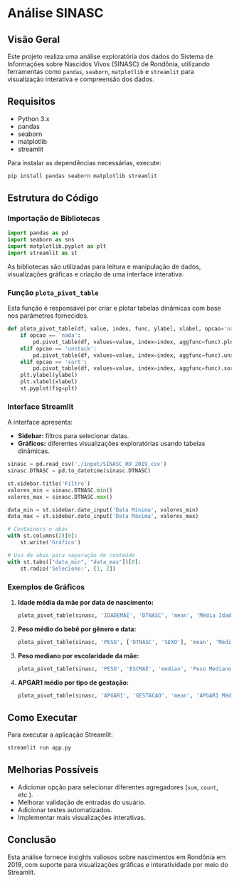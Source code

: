 # Análise SINASC

## Visão Geral
Este projeto realiza uma análise exploratória dos dados do Sistema de Informações sobre Nascidos Vivos (SINASC) de Rondônia, utilizando ferramentas como `pandas`, `seaborn`, `matplotlib` e `streamlit` para visualização interativa e compreensão dos dados.

## Requisitos

- Python 3.x
- pandas
- seaborn
- matplotlib
- streamlit

Para instalar as dependências necessárias, execute:
```bash
pip install pandas seaborn matplotlib streamlit
```

## Estrutura do Código

### Importação de Bibliotecas
```python
import pandas as pd
import seaborn as sns
import matplotlib.pyplot as plt
import streamlit as st
```
As bibliotecas são utilizadas para leitura e manipulação de dados, visualizações gráficas e criação de uma interface interativa.

### Função `plota_pivot_table`
Esta função é responsável por criar e plotar tabelas dinâmicas com base nos parâmetros fornecidos.

```python
def plota_pivot_table(df, value, index, func, ylabel, xlabel, opcao='nada'):
    if opcao == 'nada':
        pd.pivot_table(df, values=value, index=index, aggfunc=func).plot(figsize=[15, 5])
    elif opcao == 'unstack':
        pd.pivot_table(df, values=value, index=index, aggfunc=func).unstack().plot(figsize=[15, 5])
    elif opcao == 'sort':
        pd.pivot_table(df, values=value, index=index, aggfunc=func).sort_values(value).plot(figsize=[15, 5])
    plt.ylabel(ylabel)
    plt.xlabel(xlabel)
    st.pyplot(fig=plt)
```

### Interface Streamlit
A interface apresenta:

- **Sidebar:** filtros para selecionar datas.
- **Gráficos:** diferentes visualizações exploratórias usando tabelas dinâmicas.

```python
sinasc = pd.read_csv('./input/SINASC_RO_2019.csv')
sinasc.DTNASC = pd.to_datetime(sinasc.DTNASC)

st.sidebar.title('Filtro')
valores_min = sinasc.DTNASC.min()
valores_max = sinasc.DTNASC.max()

data_min = st.sidebar.date_input('Data Mínima', valores_min)
data_max = st.sidebar.date_input('Data Máxima', valores_max)

# Containers e abas
with st.columns(2)[0]:
    st.write('Gráfico')

# Uso de abas para separação de conteúdo
with st.tabs(["data_min", "data_max"])[0]:
    st.radio('Selecione:', [1, 2])
```

### Exemplos de Gráficos

1. **Idade média da mãe por data de nascimento:**
   ```python
   plota_pivot_table(sinasc, 'IDADEMAE', 'DTNASC', 'mean', 'Média Idade Mãe por Data', 'Data Nascimento')
   ```

2. **Peso médio do bebê por gênero e data:**
   ```python
   plota_pivot_table(sinasc, 'PESO', ['DTNASC', 'SEXO'], 'mean', 'Média Peso Bebê', 'Data de Nascimento', 'unstack')
   ```

3. **Peso mediano por escolaridade da mãe:**
   ```python
   plota_pivot_table(sinasc, 'PESO', 'ESCMAE', 'median', 'Peso Mediano', 'Escolaridade Mãe', 'sort')
   ```

4. **APGAR1 médio por tipo de gestação:**
   ```python
   plota_pivot_table(sinasc, 'APGAR1', 'GESTACAO', 'mean', 'APGAR1 Médio', 'Gestação', 'sort')
   ```

## Como Executar
Para executar a aplicação Streamlit:
```bash
streamlit run app.py
```

## Melhorias Possíveis
- Adicionar opção para selecionar diferentes agregadores (`sum`, `count`, etc.).
- Melhorar validação de entradas do usuário.
- Adicionar testes automatizados.
- Implementar mais visualizações interativas.

## Conclusão
Esta análise fornece insights valiosos sobre nascimentos em Rondônia em 2019, com suporte para visualizações gráficas e interatividade por meio do Streamlit.

